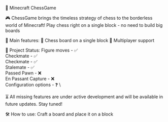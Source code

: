 🧩 Minecraft ChessGame

🎮 ChessGame brings the timeless strategy of chess to the borderless world of Minecraft! Play chess right on a single block - no need to build big boards

🚀 Main features:
   🌟 Chess board on a single block
   🤝 Multiplayer support

📜 Project Status:
    Figure moves - ✅ \
    Checkmate - ✅ \
    Checkmate - ✅ \
    Stalemate - ✅ \
    Passed Pawn - ❌ \
    En Passant Capture - ❌ \
    Configuration options - ❓ \

⏳ All missing features are under active development and will be available in future updates. Stay tuned!

🛠️ How to use:
    Craft a board and place it on a block
